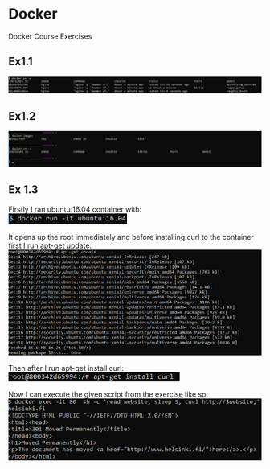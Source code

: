 # Docker
Docker Course Exercises

## Ex1.1
![1.1](https://github.com/kettroni/Docker/blob/master/Exercise1/ex1_1.png "Exercise 1.1")

## Ex1.2
![1.2](https://github.com/kettroni/Docker/blob/master/Exercise1/ex1_2.png "Exercise 1.2")

## Ex 1.3
Firstly I ran ubuntu:16.04 container with:
![1.3p1](https://github.com/kettroni/Docker/blob/master/Exercise1/ex1_3p1.png "Exercise 1.3p1")

It opens up the root immediately and before installing curl to the container first I run apt-get update:
![1.3p2](https://github.com/kettroni/Docker/blob/master/Exercise1/ex1_3p2.png "Exercise 1.3p2")

Then after I run apt-get install curl:
![1.3p3](https://github.com/kettroni/Docker/blob/master/Exercise1/ex1_3p3.png "Exercise 1.3p3")

Now I can execute the given script from the exercise like so:
![1.3p4](https://github.com/kettroni/Docker/blob/master/Exercise1/ex1_3p4.png "Exercise 1.3p4")

